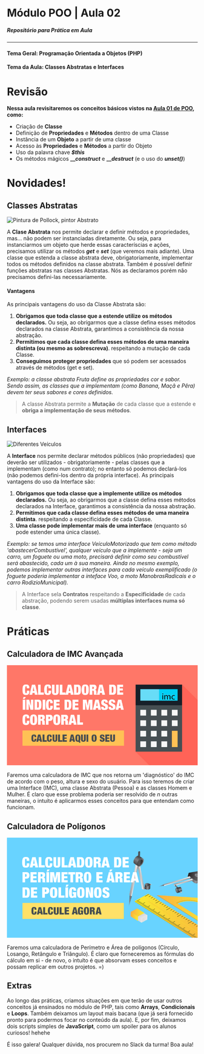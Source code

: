 # Módulo POO | Aula 02
##### Repositório para Prática em Aula
-----
  
#### Tema Geral: Programação Orientada a Objetos (PHP)
#### Tema da Aula: Classes Abstratas e Interfaces
  
  
# Revisão
**Nessa aula revisitaremos os conceitos básicos vistos na [Aula 01 de POO](http://github.com/Marcelo-Diament/tn15-poo-aula01), como:**

  - Criação de **Classe**
  - Definição de **Propriedades** e **Métodos** dentro de uma Classe
  - Instância de um **Objeto** a partir de uma classe
  - Acesso às **Propriedades** e **Métodos** a partir do Objeto
  - Uso da palavra chave **_$this_**
  - Os métodos mágicos **___construct_** e **___destruct_** (e o uso do **_unset()_**)
  
  
# Novidades!

## Classes Abstratas

![Pintura de Pollock, pintor Abstrato](https://sc01.alicdn.com/kf/HTB1annAPpXXXXX5XXXXq6xXFXXXn.jpg)

A **Clase Abstrata** nos permite declarar e definir métodos e propriedades, mas... não podem ser instanciadas diretamente. Ou seja, para instanciarmos um objeto que herde essas caracteríscias e ações, precisamos utilizar os métodos **_get_** e **_set_** (que veremos mais adiante). Uma classe que estenda a classe abstrata deve, obrigatoriamente, implementar todos os métodos definidos na classe abstrata. Também é possível definir funções abstratas nas classes Abstratas. Nós as declaramos porém não precisamos defini-las necessariamente.

#### Vantagens
As principais vantagens do uso da Classe Abstrata são:
  
1. **Obrigamos que toda classe que a estende utilize os métodos declarados.** Ou seja, ao obrigarmos que a classe defina esses métodos declarados na classe Abstrata, garantimos a consistência da nossa abstração.
2. **Permitimos que cada classe defina esses métodos de uma maneira distinta (ou mesmo as sobrescreva)**. respeitando a mutação de cada Classe.
3. **Conseguimos proteger propriedades** que só podem ser acessados através de métodos (get e set).
  
_Exemplo: a classe abstrata Fruta define as propriedades cor e sabor. Sendo assim, as classes que a implementam (como Banana, Maçã e Pêra) devem ter seus sabores e cores definidos._
  
> A classe Abstrata permite a **Mutação** de cada classe que a estende e **obriga a implementação de seus métodos**.
  

## Interfaces

![Diferentes Veículos](https://cdn.thumbr.io/880ced330164c31c422f19ff13049631/KhPZbWboUluRxv8PG87L/https%3A%2F%2Fimage.flaticon.com/share_sprites/pack/0/168/168257-transportation-vehicles.jpg/600/thumb.jpg)

A **Interface** nos permite declarar métodos públicos (não propriedades) que deverão ser utilizados - obrigatoriamente - pelas classes que a implementam (como num contrato); no entanto só podemos declará-los (não podemos defini-los dentro da própria interface). As principais vantagens do uso da Interface são:
  
1. **Obrigamos que toda classe que a implemente utilize os métodos declarados.** Ou seja, ao obrigarmos que a classe defina esses métodos declarados na Interface, garantimos a consistência da nossa abstração.
2. **Permitimos que cada classe defina esses métodos de uma maneira distinta**. respeitando a especificidade de cada Classe.
3. **Uma classe pode implementar mais de uma interface** (enquanto só pode estender uma única classe).
  
_Exemplo: se temos uma interface VeículoMotorizado que tem como método 'abastecerCombustível', qualquer veículo que a implemente - seja um carro, um foguete ou uma moto, precisará definir como seu combustível será abastecido, cada um à sua maneira. Ainda no mesmo exemplo, podemos implementar outras interfaces para cada veículo exemplificado (o foguete poderia implementar a inteface Voo, a moto ManobrasRadicais e o carro RodizioMunicipal)._
  
> A Interface sela **Contratos** respeitando a **Especificidade** de cada abstração, podendo serem usadas **múltiplas interfaces numa só classe**.

# Práticas

## Calculadora de IMC Avançada

![Calculadora de IMC Avançada](https://raw.githubusercontent.com/Marcelo-Diament/tn15-poo-aula02/master/assets/img/imc.png)

Faremos uma calculadora de IMC que nos retorna um 'diagnóstico' do IMC de acordo com o peso, altura e sexo do usuário. Para isso teremos de criar uma Interface (IMC), uma classe Abstrata (Pessoa) e as classes Homem e Mulher. É claro que esse problema poderia ser resolvido de _n_ outras maneiras, o intuíto é aplicarmos esses conceitos para que entendam como funcionam.

## Calculadora de Polígonos

![Calculadora de Polígonos](https://raw.githubusercontent.com/Marcelo-Diament/tn15-poo-aula02/master/assets/img/poligonos.png)

Faremos uma calculadora de Perímetro e Área de polígonos (Círculo, Losango, Retângulo e Triângulo). É claro que forneceremos as fórmulas do cálculo em si - de novo, o intuíto é que absorvam esses conceitos e possam replicar em outros projetos. =)

## Extras
Ao longo das práticas, criamos situações em que terão de usar outros conceitos já ensinados no módulo de PHP, tais como **Arrays**, **Condicionais** e **Loops**. Também deixamos um layout mais bacana (que já será fornecido pronto para podermos focar no conteúdo da aula). E, por fim, deixamos dois scripts simples de **JavaScript**, como um spoiler para os alunos curiosos! hehehe

É isso galera! Qualquer dúvida, nos procurem no Slack da turma! Boa aula!
